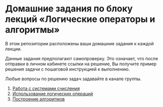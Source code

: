 # Домашние задания по блоку лекций «Логические операторы и алгоритмы»

В этом репозитории расположены ваши домашние задания к каждой лекции. 

Данные задания предполагают самопроверку. 
Это означает, что после отправки в личном кабинете ссылки на решение, Вы получите пример решения задачи с пошаговой инструкцией к выполнению. 

Любые вопросы по решению задач задавайте в канале группы.

1. [Работа с системами счисления](https://github.com/netology-code/balgo-homeworks/blob/main/1/1.md)
2. [Использование логических операций](https://github.com/netology-code/balgo-homeworks/blob/main/2/2.md)
3. [Построение алгоритмов](https://github.com/netology-code/balgo-homeworks/blob/main/3.md)

